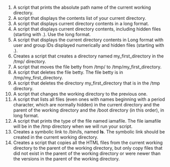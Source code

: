 1) A script that prints the absolute path name of the current working directory.
2) A script that displays the contents list of your current directory.
3) A script that displays current directory contents in a long format.
4) A script that displays current directory contents, including hidden files (starting with .). Use the long format.
5) A script that displays the current directory contents in Long format with user and group IDs displayed numerically and hidden files (starting with .).
6) Creates a script that creates a directory named my_first_directory in the /tmp/ directory.
7) A script that moves the file betty from /tmp/ to /tmp/my_first_directory.
8) A script that deletes the file betty. The file betty is in /tmp/my_first_directory.
9) A script that deletes the directory my_first_directory that is in the /tmp directory.
10) A script that changes the working directory to the previous one.
11) A script that lists all files (even ones with names beginning with a period character, which are normally hidden) in the current directory and the parent of the working directory and the /boot directory (in this order), in long format.
12) A script that prints the type of the file named iamafile. The file iamafile will be in the /tmp directory when we will run your script.
13) Creates a symbolic link to /bin/ls, named __ls__. The symbolic link should be created in the current working directory.
14) Creates a script that copies all the HTML files from the current working directory to the parent of the working directory, but only copy files that did not exist in the parent of the working directory or were newer than the versions in the parent of the working directory.
